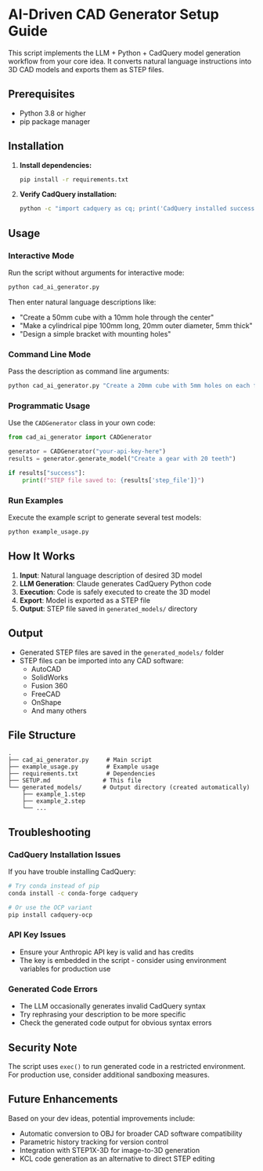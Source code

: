 # AI-Driven CAD Generator Setup Guide

This script implements the LLM + Python + CadQuery model generation workflow from your core idea. It converts natural language instructions into 3D CAD models and exports them as STEP files.

## Prerequisites

- Python 3.8 or higher
- pip package manager

## Installation

1. **Install dependencies:**
   ```bash
   pip install -r requirements.txt
   ```

2. **Verify CadQuery installation:**
   ```bash
   python -c "import cadquery as cq; print('CadQuery installed successfully')"
   ```

## Usage

### Interactive Mode
Run the script without arguments for interactive mode:
```bash
python cad_ai_generator.py
```

Then enter natural language descriptions like:
- "Create a 50mm cube with a 10mm hole through the center"
- "Make a cylindrical pipe 100mm long, 20mm outer diameter, 5mm thick"
- "Design a simple bracket with mounting holes"

### Command Line Mode
Pass the description as command line arguments:
```bash
python cad_ai_generator.py "Create a 20mm cube with 5mm holes on each face"
```

### Programmatic Usage
Use the `CADGenerator` class in your own code:
```python
from cad_ai_generator import CADGenerator

generator = CADGenerator("your-api-key-here")
results = generator.generate_model("Create a gear with 20 teeth")

if results["success"]:
    print(f"STEP file saved to: {results['step_file']}")
```

### Run Examples
Execute the example script to generate several test models:
```bash
python example_usage.py
```

## How It Works

1. **Input**: Natural language description of desired 3D model
2. **LLM Generation**: Claude generates CadQuery Python code
3. **Execution**: Code is safely executed to create the 3D model
4. **Export**: Model is exported as a STEP file
5. **Output**: STEP file saved in `generated_models/` directory

## Output

- Generated STEP files are saved in the `generated_models/` folder
- STEP files can be imported into any CAD software:
  - AutoCAD
  - SolidWorks
  - Fusion 360
  - FreeCAD
  - OnShape
  - And many others

## File Structure

```
.
├── cad_ai_generator.py     # Main script
├── example_usage.py        # Example usage
├── requirements.txt        # Dependencies
├── SETUP.md               # This file
└── generated_models/      # Output directory (created automatically)
    ├── example_1.step
    ├── example_2.step
    └── ...
```

## Troubleshooting

### CadQuery Installation Issues
If you have trouble installing CadQuery:
```bash
# Try conda instead of pip
conda install -c conda-forge cadquery

# Or use the OCP variant
pip install cadquery-ocp
```

### API Key Issues
- Ensure your Anthropic API key is valid and has credits
- The key is embedded in the script - consider using environment variables for production use

### Generated Code Errors
- The LLM occasionally generates invalid CadQuery syntax
- Try rephrasing your description to be more specific
- Check the generated code output for obvious syntax errors

## Security Note

The script uses `exec()` to run generated code in a restricted environment. For production use, consider additional sandboxing measures.

## Future Enhancements

Based on your dev ideas, potential improvements include:
- Automatic conversion to OBJ for broader CAD software compatibility
- Parametric history tracking for version control
- Integration with STEP1X-3D for image-to-3D generation
- KCL code generation as an alternative to direct STEP editing 